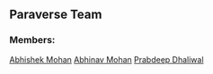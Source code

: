 ## Paraverse Team

### Members:<br>
[Abhishek Mohan](https://github.com/AbhishekMohan)
[Abhinav Mohan](https://github.com/AbhinavMohan96)
[Prabdeep Dhaliwal](https://github.com/prabdhal)

<!--

**Here are some ideas to get you started:**

🙋‍♀️ A short introduction - what is your organization all about?
🌈 Contribution guidelines - how can the community get involved?
👩‍💻 Useful resources - where can the community find your docs? Is there anything else the community should know?
🍿 Fun facts - what does your team eat for breakfast?
🧙 Remember, you can do mighty things with the power of [Markdown](https://docs.github.com/github/writing-on-github/getting-started-with-writing-and-formatting-on-github/basic-writing-and-formatting-syntax)
-->

